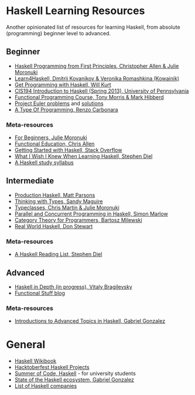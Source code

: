# Haskell Learning Resources
Another opinionated list of resources for learning Haskell, from absolute (programming) beginner level to advanced.

## Beginner
* [Haskell Programming from First Principles, Christopher Allen & Julie Moronuki](http://haskellbook.com/)
* [Learn4Haskell, Dmitrii Kovanikov & Veronika Romashkina (Kowainik)](https://github.com/kowainik/learn4haskell)
* [Get Programming with Haskell, Will Kurt](https://livebook.manning.com/book/get-programming-with-haskell/)
* [CIS194 Introduction to Haskell (Spring 2013), University of Pennsylvania](https://www.seas.upenn.edu/~cis194/spring13/)
* [Functional Programming Course, Tony Morris & Mark Hibberd](https://github.com/data61/fp-course)
* [Project Euler problems](https://projecteuler.net/index.php?section=view) and [solutions](https://wiki.haskell.org/Euler_problems)
* [A Type Of Programming, Renzo Carbonara](https://atypeofprogramming.com/)

### Meta-resources
* [For Beginners, Julie Moronuki](https://argumatronic.com/posts/1970-01-01-beginners.html)
* [Functional Education, Chris Allen](http://bitemyapp.com/posts/2014-12-31-functional-education.html)
* [Getting Started with Haskell, Stack Overflow](https://stackoverflow.com/questions/1012573/getting-started-with-haskell)
* [What I Wish I Knew When Learning Haskell, Stephen Diel](http://dev.stephendiehl.com/hask/)
* [A Haskell study syllabus](https://www.fpcomplete.com/haskell-syllabus)

## Intermediate
* [Production Haskell, Matt Parsons](https://leanpub.com/production-haskell)
* [Thinking with Types, Sandy Maguire](https://leanpub.com/thinking-with-types)
* [Typeclasses, Chris Martin & Julie Moronuki](https://typeclasses.com/)
* [Parallel and Concurrent Programming in Haskell, Simon Marlow](https://simonmar.github.io/pages/pcph.html)
* [Category Theory for Programmers, Bartosz Milewski](https://bartoszmilewski.com/2014/10/28/category-theory-for-programmers-the-preface/)
* [Real World Haskell, Don Stewart](http://book.realworldhaskell.org/)

### Meta-resources
* [A Haskell Reading List, Stephen Diel](http://www.stephendiehl.com/posts/essential_haskell.html)

## Advanced
* [Haskell in Depth (in progress), Vitaly Bragilevsky](https://www.manning.com/books/haskell-in-depth)
* [Functional Stuff blog](https://functionalstuff.svbtle.com/)

### Meta-resources
* [Introductions to Advanced Topics in Haskell, Gabriel Gonzalez](http://www.haskellforall.com/2014/03/introductions-to-advanced-haskell-topics.html)

# General
* [Haskell Wikibook](https://en.wikibooks.org/wiki/Haskell)
* [Hacktoberfest Haskell Projects](https://github.com/search?l=Haskell&q=label%3Ahacktoberfest+state%3Aopen+type%3Aissue&type=Issues)
* [Summer of Code, Haskell](https://summer.haskell.org/) - for university students
* [State of the Haskell ecosystem, Gabriel Gonzalez](https://github.com/Gabriel439/post-rfc/blob/master/sotu.md)
* [List of Haskell companies](https://github.com/erkmos/haskell-companies)
